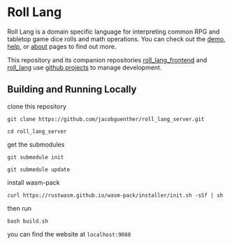 # Roll Lang

Roll Lang is a domain specific language for interpreting common RPG and tabletop game dice rolls and math operations. You can check out the [demo](https://roll.quaternion.site), [help](https://roll.quaternion.site/help), or [about](https://roll.quaternion.site/about) pages to find out more.

This repository and its companion repositories [roll_lang_frontend](https://github.com/jacobguenther/roll_lang_frontend) and [roll_lang](https://github.com/jacobguenther/roll_lang) use [github projects](https://github.com/jacobguenther?tab=projects) to manage development.

## Building and Running Locally

clone this repository

`git clone https://github.com/jacobguenther/roll_lang_server.git`

`cd roll_lang_server`

get the submodules

`git submodule init`

`git submodule update`

install wasm-pack

`curl https://rustwasm.github.io/wasm-pack/installer/init.sh -sSf | sh`

then run

`bash build.sh`

you can find the website at `localhost:9080`
